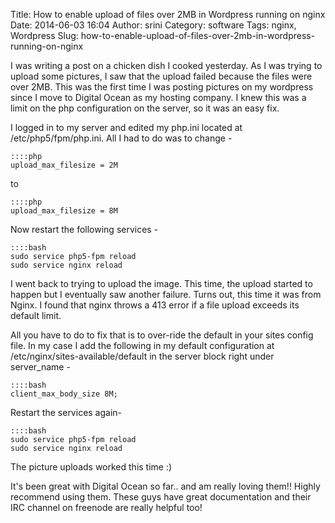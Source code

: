 Title: How to enable upload  of files over 2MB in Wordpress running on nginx
Date: 2014-06-03 16:04
Author: srini
Category: software
Tags: nginx, Wordpress
Slug: how-to-enable-upload-of-files-over-2mb-in-wordpress-running-on-nginx

I was writing a post on a chicken dish I cooked yesterday. As I was
trying to upload some pictures, I saw that the upload failed because the
files were over 2MB. This was the first time I was posting pictures on
my wordpress since I move to Digital Ocean as my hosting company. I knew
this was a limit on the php configuration on the server, so it was an
easy fix.

I logged in to my server and edited my php.ini located at
/etc/php5/fpm/php.ini. All I had to do was to change -


    ::::php  
    upload_max_filesize = 2M  

to

    ::::php  
    upload_max_filesize = 8M  
    
Now restart the following services -  

    ::::bash  
    sudo service php5-fpm reload  
    sudo service nginx reload  


I went back to trying to upload the image. This time, the upload started
to happen but I eventually saw another failure. Turns out, this time it
was from Nginx. I found that nginx throws a 413 error if a file upload
exceeds its default limit.

All you have to do to fix that is to over-ride the default in your sites
config file. In my case I add the following in my default configuration
at /etc/nginx/sites-available/default in the server block right under
server_name -

    ::::bash  
    client_max_body_size 8M;  

Restart the services again-  

    ::::bash  
    sudo service php5-fpm reload  
    sudo service nginx reload  
    


The picture uploads worked this time :)

It's been great with Digital Ocean so far.. and am really loving them!!
Highly recommend using them. These guys have great documentation and
their IRC channel on freenode are really helpful too!
